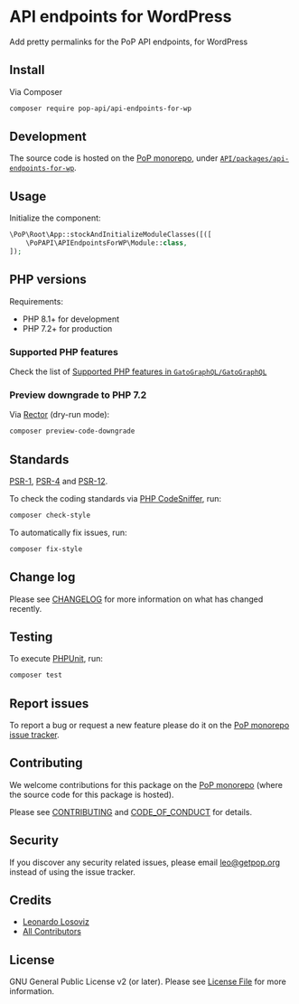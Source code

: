 # API endpoints for WordPress

<!--
[![Build Status][ico-travis]][link-travis]
[![Quality Score][ico-code-quality]][link-code-quality]
[![Software License][ico-license]](LICENSE.md)
[![Latest Version on Packagist][ico-version]][link-packagist]
[![Coverage Status][ico-scrutinizer]][link-scrutinizer]
[![Total Downloads][ico-downloads]][link-downloads]
-->

Add pretty permalinks for the PoP API endpoints, for WordPress

## Install

Via Composer

``` bash
composer require pop-api/api-endpoints-for-wp
```

## Development

The source code is hosted on the [PoP monorepo](https://github.com/GatoGraphQL/GatoGraphQL), under [`API/packages/api-endpoints-for-wp`](https://github.com/GatoGraphQL/GatoGraphQL/tree/master/layers/API/packages/api-endpoints-for-wp).

## Usage

Initialize the component:

``` php
\PoP\Root\App::stockAndInitializeModuleClasses([([
    \PoPAPI\APIEndpointsForWP\Module::class,
]);
```

## PHP versions

Requirements:

- PHP 8.1+ for development
- PHP 7.2+ for production

### Supported PHP features

Check the list of [Supported PHP features in `GatoGraphQL/GatoGraphQL`](https://github.com/GatoGraphQL/GatoGraphQL/blob/master/docs/supported-php-features.md)

### Preview downgrade to PHP 7.2

Via [Rector](https://github.com/rectorphp/rector) (dry-run mode):

```bash
composer preview-code-downgrade
```

## Standards

[PSR-1](https://www.php-fig.org/psr/psr-1), [PSR-4](https://www.php-fig.org/psr/psr-4) and [PSR-12](https://www.php-fig.org/psr/psr-12).

To check the coding standards via [PHP CodeSniffer](https://github.com/squizlabs/PHP_CodeSniffer), run:

``` bash
composer check-style
```

To automatically fix issues, run:

``` bash
composer fix-style
```

## Change log

Please see [CHANGELOG](CHANGELOG.md) for more information on what has changed recently.

## Testing

To execute [PHPUnit](https://phpunit.de/), run:

``` bash
composer test
```

## Report issues

To report a bug or request a new feature please do it on the [PoP monorepo issue tracker](https://github.com/GatoGraphQL/GatoGraphQL/issues).

## Contributing

We welcome contributions for this package on the [PoP monorepo](https://github.com/GatoGraphQL/GatoGraphQL) (where the source code for this package is hosted).

Please see [CONTRIBUTING](CONTRIBUTING.md) and [CODE_OF_CONDUCT](CODE_OF_CONDUCT.md) for details.

## Security

If you discover any security related issues, please email leo@getpop.org instead of using the issue tracker.

## Credits

- [Leonardo Losoviz][link-author]
- [All Contributors][link-contributors]

## License

GNU General Public License v2 (or later). Please see [License File](LICENSE.md) for more information.

[ico-version]: https://img.shields.io/packagist/v/pop-api/api-endpoints-for-wp.svg?style=flat-square
[ico-license]: https://img.shields.io/badge/license-GPLv2-brightgreen.svg?style=flat-square
[ico-travis]: https://img.shields.io/travis/pop-api/api-endpoints-for-wp/master.svg?style=flat-square
[ico-scrutinizer]: https://img.shields.io/scrutinizer/coverage/g/pop-api/api-endpoints-for-wp.svg?style=flat-square
[ico-code-quality]: https://img.shields.io/scrutinizer/g/pop-api/api-endpoints-for-wp.svg?style=flat-square
[ico-downloads]: https://img.shields.io/packagist/dt/pop-api/api-endpoints-for-wp.svg?style=flat-square

[link-packagist]: https://packagist.org/packages/pop-api/api-endpoints-for-wp
[link-travis]: https://travis-ci.org/pop-api/api-endpoints-for-wp
[link-scrutinizer]: https://scrutinizer-ci.com/g/pop-api/api-endpoints-for-wp/code-structure
[link-code-quality]: https://scrutinizer-ci.com/g/pop-api/api-endpoints-for-wp
[link-downloads]: https://packagist.org/packages/pop-api/api-endpoints-for-wp
[link-author]: https://github.com/getpop
[link-contributors]: ../../../../../../contributors
